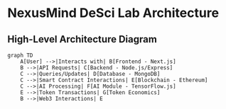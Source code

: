 # NexusMind DeSci Lab Architecture

## High-Level Architecture Diagram

```mermaid
graph TD
    A[User] -->|Interacts with| B[Frontend - Next.js]
    B -->|API Requests| C[Backend - Node.js/Express]
    C -->|Queries/Updates| D[Database - MongoDB]
    C -->|Smart Contract Interactions| E[Blockchain - Ethereum]
    C -->|AI Processing| F[AI Module - TensorFlow.js]
    E -->|Token Transactions| G[Token Economics]
    B -->|Web3 Interactions| E
